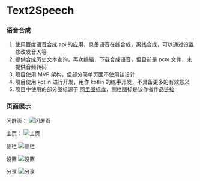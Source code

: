 # Text2Speech
### 语音合成

1. 使用百度语音合成 api 的应用，具备语音在线合成，离线合成，可以通过设置修改发音人等
2. 提供合成历史文本查询，再次编辑，下载合成语音，但目前是 pcm 文件，未提供音频转码
3. 项目使用 MVP 架构，但部分简单页面不使用该设计
4. 项目使用 kotlin 进行开发，用作 kotlin 的练手开发，不具备更多的有效意义
5. 项目中使用的部分图标源于 [阿里图标库](https://www.iconfont.cn/)，侧栏图标是该作者作品[链接](https://www.iconfont.cn/collections/detail?spm=a313x.7781069.0.da5a778a4&cid=8004)

### 页面展示

闪屏页：
![闪屏页](https://github.com/maxiaozhou1234/Text2Speech/blob/master/picture/pic_splash.png)

主页：
![主页](https://github.com/maxiaozhou1234/Text2Speech/blob/master/picture/pic_main.png)

侧栏
![侧栏](https://github.com/maxiaozhou1234/Text2Speech/blob/master/picture/pic_layout.png)

设置
![设置](https://github.com/maxiaozhou1234/Text2Speech/blob/master/picture/pic_setting.png)

分享
![分享](https://github.com/maxiaozhou1234/Text2Speech/blob/master/picture/pic_share.png)

